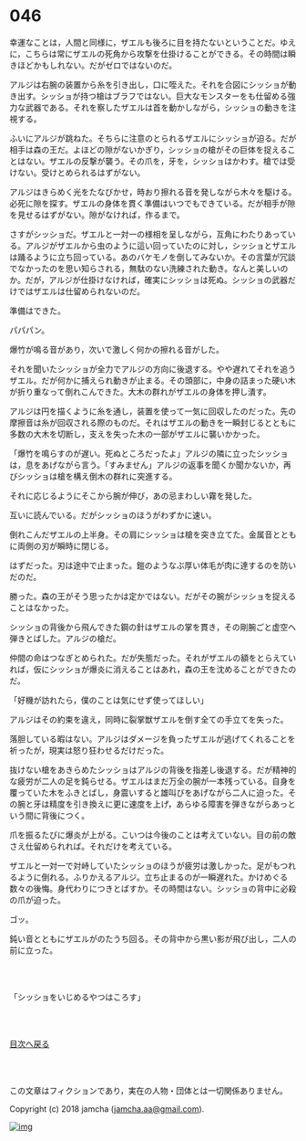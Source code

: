 # 046

幸運なことは，人間と同様に，ザエルも後ろに目を持たないということだ。ゆえに，こちらは常にザエルの死角から攻撃を仕掛けることができる。その時間は瞬きほどかもしれない。だがゼロではないのだ。  

アルジは右腕の装置から糸を引き出し，口に咥えた。それを合図にシッショが動き出す。シッショが持つ槍はブラフではない。巨大なモンスターをも仕留める強力な武器である。それを察したザエルは首を動かしながら，シッショの動きを注視する。  

ふいにアルジが跳ねた。そちらに注意のとられるザエルにシッショが迫る。だが相手は森の王だ。よほどの隙がないかぎり，シッショの槍がその巨体を捉えることはない。ザエルの反撃が襲う。その爪を，牙を，シッショはかわす。槍では受けない。受けとめられるはずがない。  

アルジはきらめく光をたなびかせ，時おり擦れる音を発しながら木々を駆ける。必死に隙を探す。ザエルの身体を貫く準備はいつでもできている。だが相手が隙を見せるはずがない。隙がなければ，作るまで。  

さすがシッショだ。ザエルと一対一の様相を呈しながら，互角にわたりあっている。アルジがザエルから虫のように這い回っていたのに対し，シッショとザエルは踊るように立ち回っている。あのバケモノを倒してみないか。その言葉が冗談でなかったのを思い知らされる，無駄のない洗練された動き。なんと美しいのか。だが，アルジが仕掛けなければ，確実にシッショは死ぬ。シッショの武器だけではザエルは仕留められないのだ。  

準備はできた。  

パパパン。  

爆竹が鳴る音があり，次いで激しく何かの擦れる音がした。  

それを聞いたシッショが全力でアルジの方向に後退する。やや遅れてそれを追うザエル。だが何かに捕えられ動きが止まる。その頭部に，中身の詰まった硬い木が折り重なって倒れこんできた。大木の群れがザエルの身体を押し潰す。  

アルジは円を描くように糸を通し，装置を使って一気に回収したのだった。先の摩擦音は糸が回収される際のものだ。それはザエルの動きを一瞬封じるとともに多数の大木を切断し，支えを失った木の一部がザエルに襲いかかった。  

「爆竹を鳴らすのが遅い。死ぬところだったよ」アルジの隣に立ったシッショは，息をあげながら言う。「すみません」アルジの返事を聞くか聞かないか，再びシッショは槍を構え倒木の群れに突進する。  

それに応じるようにそこから腕が伸び，あの忌まわしい霧を発した。  

互いに読んでいる。だがシッショのほうがわずかに速い。  

倒れこんだザエルの上半身。その肩にシッショは槍を突き立てた。金属音とともに両側の刃が瞬時に閉じる。  

はずだった。刃は途中で止まった。鎧のようなぶ厚い体毛が肉に達するのを防いだのだ。  

勝った。森の王がそう思ったかは定かではない。だがその腕がシッショを捉えることはなかった。  

シッショの背後から飛んできた鋼の針はザエルの掌を貫き，その剛腕ごと虚空へ弾きとばした。アルジの槍だ。  

仲間の命はつなぎとめられた。だが失態だった。それがザエルの額をとらえていれば，仮にシッショが爆炎に消えることはあれ，森の王を沈めることができたのだ。  

「好機が訪れたら，僕のことは気にせず使ってほしい」  

アルジはその約束を違え，同時に裂掌獣ザエルを倒す全ての手立てを失った。  

落胆している暇はない。アルジはダメージを負ったザエルが逃げてくれることを祈ったが，現実は怒り狂わせるだけだった。  

抜けない槍をあきらめたシッショはアルジの背後を指差し後退する。だが精神的な疲労が二人の足を鈍らせる。ザエルはまだ万全の腕が一本残っている。自身を覆っていた木をふきとばし，身震いすると雄叫びをあげながら二人に迫った。その腕と牙は精度を引き換えに更に速度を上げ，あらゆる障害を弾きながらあっという間に背後につく。  

爪を振るたびに爆炎が上がる。こいつは今後のことは考えていない。目の前の敵さえ仕留められれば。それだけを考えている。  

ザエルと一対一で対峙していたシッショのほうが疲労は激しかった。足がもつれるように倒れる。ふりかえるアルジ。立ち止まるのが一瞬遅れた。かけめぐる数々の後悔。身代わりにつきとばすか。その時間はない。シッショの背中に必殺の爪が迫った。  

ゴッ。  

鈍い音とともにザエルがのたうち回る。その背中から黒い影が飛び出し，二人の前に立った。  

<br>  
<br>  

「シッショをいじめるやつはころす」  

<br>  
<br>  

[目次へ戻る](https://github.com/jamcha-aa/OblivionReports/blob/master/README.md)  

<br>  
<br>  

この文章はフィクションであり，実在の人物・団体とは一切関係ありません。  

Copyright (c) 2018 jamcha (jamcha.aa@gmail.com).  

[![img](http://i.creativecommons.org/l/by-nc-sa/4.0/88x31.png)](http://creativecommons.org/licenses/by-nc-sa/4.0/deed)